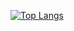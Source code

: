 [![Top Langs](https://github-readme-stats.vercel.app/api/top-langs/?username=irenesfz&layout=pie&theme=tokyonight)](https://github.com/irenesfz/github-readme-stats)
